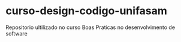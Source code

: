 # curso-design-codigo-unifasam
Repositorio ultilizado no curso Boas Praticas no desenvolvimento de software
